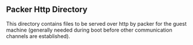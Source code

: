 ## Packer Http Directory

This directory contains files to be served over http by packer for the guest machine (generally needed during boot before other communication channels are established).
